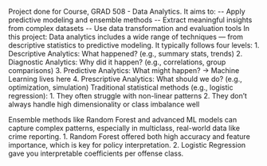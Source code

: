 Project done for Course, GRAD 508 - Data Analytics.
It aims to:
-- Apply predictive modeling and ensemble methods
-- Extract meaningful insights from complex datasets
-- Use data transformation and evaluation tools
In this project:
Data analytics includes a wide range of techniques — from descriptive statistics to predictive modeling. It typically follows four levels:
	1.	Descriptive Analytics: What happened? (e.g., summary stats, trends)
	2.	Diagnostic Analytics: Why did it happen? (e.g., correlations, group comparisons)
	3.	Predictive Analytics: What might happen? → Machine Learning lives here
	4.	Prescriptive Analytics: What should we do? (e.g., optimization, simulation)
Traditional statistical methods (e.g., logistic regression):
	1.	They often struggle with non-linear patterns
	2.  They don’t always handle high dimensionality or class imbalance well

Ensemble methods like Random Forest and advanced ML models can capture complex patterns, especially in multiclass, real-world data 
like crime reporting.
	1. Random Forest offered both high accuracy and feature importance, which is key for policy interpretation.
  2. Logistic Regression gave you interpretable coefficients per offense class.
